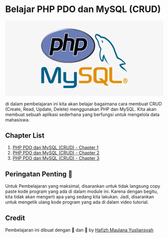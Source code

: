 # Belajar PHP PDO dan MySQL (CRUD)

![ Logo PHP dan MySQl ](./images/logo-php-mysql.png)

di dalam pembelajaran ini kita akan belajar bagaimana cara membuat CRUD (Create, Read, Update, Delete) menggunakan PHP dan MySQL. Kita akan membuat sebuah aplikasi sederhana yang berfungsi untuk mengelola data mahasiswa.

## Chapter List

1. [PHP PDO dan MySQL (CRUD) - Chapter 1](./chapter-1/README.md)
2. [PHP PDO dan MySQL (CRUD) - Chapter 2](./chapter-2/README.md)
3. [PHP PDO dan MySQL (CRUD) - Chapter 3](./chapter-3/README.md)

## Peringatan Penting 📣

Untuk Pembelajaran yang maksimal, disarankan untuk tidak langsung copy paste kode program yang ada di dalam module ini. Karena dengan begitu, kita tidak akan mengerti apa yang sedang kita lakukan. Jadi, disarankan untuk mengetik ulang kode program yang ada di dalam video tutorial.

## Credit

Pembelajaran ini dibuat dengan 🧠 dan 💓 by [Hafizh Maulana Yusliansyah](https://github.com/hafizhmaulanay)
